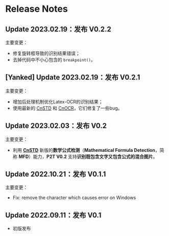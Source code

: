 # Release Notes

## Update 2023.02.19：发布 **V0.2.2**

主要变更：
* 修复旋转框导致的识别结果错误；
* 去掉代码中不小心包含的 `breakpoint()`。


## [Yanked] Update 2023.02.19：发布 **V0.2.1**

主要变更：
* 增加后处理机制优化Latex-OCR的识别结果；
* 使用最新的 [CnSTD](https://github.com/breezedeus/cnstd) 和 [CnOCR](https://github.com/breezedeus/cnocr)，它们修复了一些bug。

## Update 2023.02.03：发布 **V0.2**

主要变更：
* 利用 **[CnSTD](https://github.com/breezedeus/cnstd)** 新版的**数学公式检测**（**Mathematical Formula Detection**，简称 **MFD**）能力，**P2T V0.2** 支持**识别既包含文字又包含公式的混合图片**。

## Update 2022.10.21：发布 V0.1.1

主要变更：
* Fix: remove the character which causes error on Windows

## Update 2022.09.11：发布 V0.1
* 初版发布
